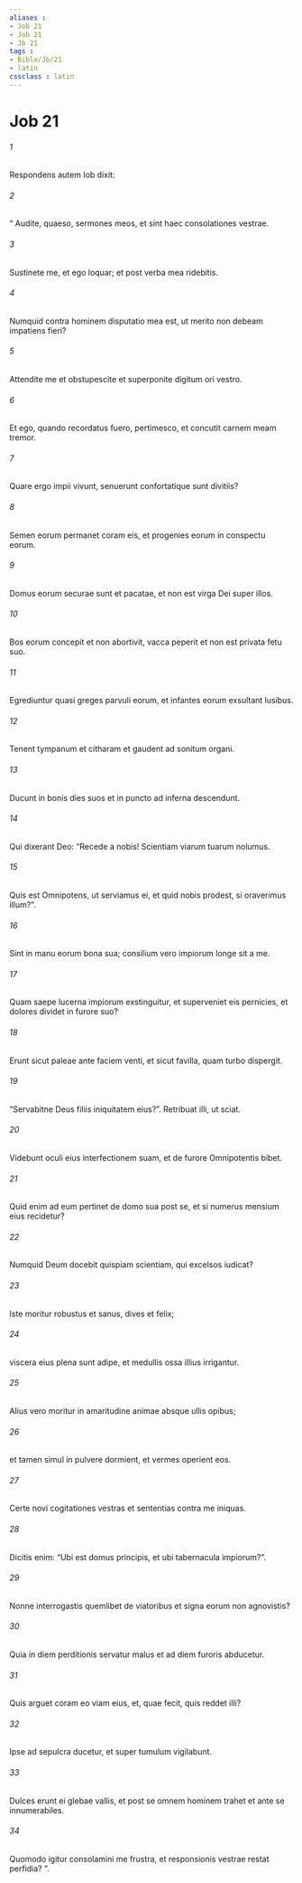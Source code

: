 ```yaml
---
aliases : 
- Job 21
- Job 21
- Jb 21
tags : 
- Bible/Jb/21
- latin
cssclass : latin
---
```


# Job 21

###### 1
Respondens autem Iob dixit:
###### 2
“ Audite, quaeso, sermones meos, et sint haec consolationes vestrae.
###### 3
Sustinete me, et ego loquar; et post verba mea ridebitis.
###### 4
Numquid contra hominem disputatio mea est, ut merito non debeam impatiens fieri?
###### 5
Attendite me et obstupescite et superponite digitum ori vestro.
###### 6
Et ego, quando recordatus fuero, pertimesco, et concutit carnem meam tremor.
###### 7
Quare ergo impii vivunt, senuerunt confortatique sunt divitiis?
###### 8
Semen eorum permanet coram eis, et progenies eorum in conspectu eorum.
###### 9
Domus eorum securae sunt et pacatae, et non est virga Dei super illos.
###### 10
Bos eorum concepit et non abortivit, vacca peperit et non est privata fetu suo.
###### 11
Egrediuntur quasi greges parvuli eorum, et infantes eorum exsultant lusibus.
###### 12
Tenent tympanum et citharam et gaudent ad sonitum organi.
###### 13
Ducunt in bonis dies suos et in puncto ad inferna descendunt.
###### 14
Qui dixerant Deo: “Recede a nobis! Scientiam viarum tuarum nolumus.
###### 15
Quis est Omnipotens, ut serviamus ei, et quid nobis prodest, si oraverimus illum?”.
###### 16
Sint in manu eorum bona sua; consilium vero impiorum longe sit a me.
###### 17
Quam saepe lucerna impiorum exstinguitur, et superveniet eis pernicies, et dolores dividet in furore suo?
###### 18
Erunt sicut paleae ante faciem venti, et sicut favilla, quam turbo dispergit.
###### 19
“Servabitne Deus filiis iniquitatem eius?”. Retribuat illi, ut sciat.
###### 20
Videbunt oculi eius interfectionem suam, et de furore Omnipotentis bibet.
###### 21
Quid enim ad eum pertinet de domo sua post se, et si numerus mensium eius recidetur?
###### 22
Numquid Deum docebit quispiam scientiam, qui excelsos iudicat?
###### 23
Iste moritur robustus et sanus, dives et felix;
###### 24
viscera eius plena sunt adipe, et medullis ossa illius irrigantur.
###### 25
Alius vero moritur in amaritudine animae absque ullis opibus;
###### 26
et tamen simul in pulvere dormient, et vermes operient eos.
###### 27
Certe novi cogitationes vestras et sententias contra me iniquas.
###### 28
Dicitis enim: “Ubi est domus principis, et ubi tabernacula impiorum?”.
###### 29
Nonne interrogastis quemlibet de viatoribus et signa eorum non agnovistis?
###### 30
Quia in diem perditionis servatur malus et ad diem furoris abducetur.
###### 31
Quis arguet coram eo viam eius, et, quae fecit, quis reddet illi?
###### 32
Ipse ad sepulcra ducetur, et super tumulum vigilabunt.
###### 33
Dulces erunt ei glebae vallis, et post se omnem hominem trahet et ante se innumerabiles.
###### 34
Quomodo igitur consolamini me frustra, et responsionis vestrae restat perfidia? ”.
